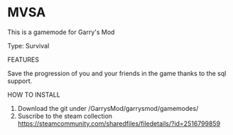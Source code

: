 # MVSA

This is a gamemode for Garry's Mod

Type: Survival

FEATURES

Save the progression of you and your friends in the game thanks to the sql support.

HOW TO INSTALL

1. Download the git under <steam library>/GarrysMod/garrysmod/gamemodes/
2. Suscribe to the steam collection https://steamcommunity.com/sharedfiles/filedetails/?id=2516799859
